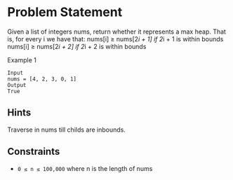# Problem Statement

Given a list of integers nums, return whether it represents a max heap. That is, for every i we have that:
nums[i] ≥ nums[2*i + 1] if 2*i + 1 is within bounds
nums[i] ≥ nums[2*i + 2] if 2*i + 2 is within bounds

Example 1

```
Input
nums = [4, 2, 3, 0, 1]
Output
True
```

## Hints
Traverse in nums till childs are inbounds.

## Constraints
- `0 ≤ n ≤ 100,000` where n is the length of nums